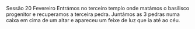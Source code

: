 Sessão 20 Fevereiro
Entrámos no terceiro templo onde matámos o basilisco progenitor e recuperamos a terceira pedra.
Juntámos as 3 pedras numa caixa em cima de um altar e apareceu um feixe de luz que ia até ao céu.